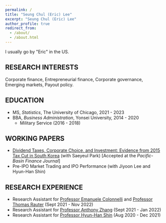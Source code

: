 ```yaml
---
permalink: /
title: "Seung Chul (Eric) Lee"
excerpt: "Seung Chul (Eric) Lee"
author_profile: true
redirect_from: 
  - /about/
  - /about.html
---
```


I usually go by "Eric" in the US.

__RESEARCH INTERESTS__
---

Corporate finance, Entrepreneurial finance, Corporate governance, Emerging markets, Payout policy.

__EDUCATION__
---

- MS, _Statistics_, The University of Chicago, 2021 - 2023
- BBA, _Business Administration_, Yonsei University, 2014 - 2020
  - Military Service (2016 - 2018)

__WORKING PAPERS__
---

- <a href="https://papers.ssrn.com/sol3/papers.cfm?abstract_id=4180284" target="_blank">Dividend Taxes, Corporate Choice, and Investment: Evidence from 2015 Tax Cut in South Korea</a> (with Saeyeul Park) \[Accepted at the _Pacific-Basin Finance Journal_\]
- Pre-IPO Market Trading and IPO Performance (with Jiyoon Lee and Hyun-Han Shin)

__RESEARCH EXPERIENCE__
---

- Research Assistant for <a href="https://emanuelecolonnelli.com/" target="_blank">Professor Emanuele Colonnelli</a> and <a href="https://thomas-rauter.com/" target="_blank">Professor Thomas Rauter</a> (Sept 2021 - Nov 2022)
- Research Assistant for <a href="https://anthonyleezhang.github.io/" target="_blank">Professor Anthony Zhang</a> (Sept 2021 - Jan 2022)
- Research Assistant for <a href="https://ysb.yonsei.ac.kr/faculty.asp?mid=n02&sOpt=&uid=32" target="_blank">Professor Hyun-Han Shin</a> (Aug 2020 - Dec 2021)
